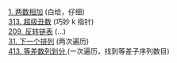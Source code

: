 <div class="outerlink">
<a href="../_leetcode/2.html">1. 两数相加</a> (白给，仔细) <br>
<a href="../_leetcode/313.html">313. 超级丑数</a> (巧妙 k 指针)<br>
<a href="../_leetcode/209.html">209. 反转链表</a> (...) <br>
<a href="../_leetcode/31.html">31. 下一个排列</a> (两次遍历) <br>
<a href="../_leetcode/413.html">413. 等差数列划分 </a> (一次遍历，找到等差子序列数目) </br>
</div>
